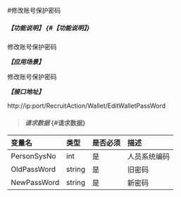 #修改账号保护密码
##### _【功能说明】_ {#【功能说明】}

修改账号保护密码

_**【应用场景】**_

修改账号保护密码

_**【接口地址】**_

http://ip:port/RecruitAction/Wallet/EditWalletPassWord

> #### _请求数据_ {#请求数据}

| 变量名 | 类型 | 是否必须 | 描述 |
| :--- | :--- | :--- | :--- |
| PersonSysNo | int | 是 | 人员系统编码 |
| OldPassWord | string | 是 | 旧密码|
| NewPassWord | string | 是 | 新密码|









